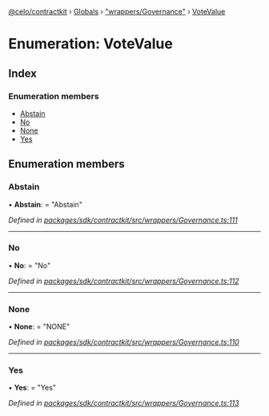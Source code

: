[@celo/contractkit](../README.md) › [Globals](../globals.md) › ["wrappers/Governance"](../modules/_wrappers_governance_.md) › [VoteValue](_wrappers_governance_.votevalue.md)

# Enumeration: VoteValue

## Index

### Enumeration members

* [Abstain](_wrappers_governance_.votevalue.md#abstain)
* [No](_wrappers_governance_.votevalue.md#no)
* [None](_wrappers_governance_.votevalue.md#none)
* [Yes](_wrappers_governance_.votevalue.md#yes)

## Enumeration members

###  Abstain

• **Abstain**: = "Abstain"

*Defined in [packages/sdk/contractkit/src/wrappers/Governance.ts:111](https://github.com/celo-org/celo-monorepo/blob/contractkit-v1.2.2/packages/sdk/contractkit/src/wrappers/Governance.ts#L111)*

___

###  No

• **No**: = "No"

*Defined in [packages/sdk/contractkit/src/wrappers/Governance.ts:112](https://github.com/celo-org/celo-monorepo/blob/contractkit-v1.2.2/packages/sdk/contractkit/src/wrappers/Governance.ts#L112)*

___

###  None

• **None**: = "NONE"

*Defined in [packages/sdk/contractkit/src/wrappers/Governance.ts:110](https://github.com/celo-org/celo-monorepo/blob/contractkit-v1.2.2/packages/sdk/contractkit/src/wrappers/Governance.ts#L110)*

___

###  Yes

• **Yes**: = "Yes"

*Defined in [packages/sdk/contractkit/src/wrappers/Governance.ts:113](https://github.com/celo-org/celo-monorepo/blob/contractkit-v1.2.2/packages/sdk/contractkit/src/wrappers/Governance.ts#L113)*
